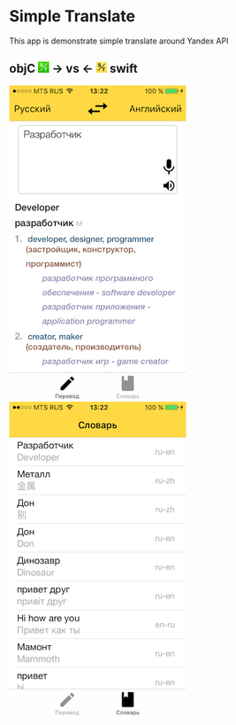 # Simple Translate

This app is demonstrate simple translate around Yandex API

## objC ![](ObjC/simpleTranslate/Assets.xcassets/AppIcon.appiconset/Icon-App-20x20@1x.png) -> vs <- ![](Swift/simpleTranslate_swift/Assets.xcassets/AppIcon.appiconset/Icon-App-20x20@1x.png) swift

![](Swift/screens/IMG_0800.PNG) ![](Swift/screens/IMG_0801.PNG)
